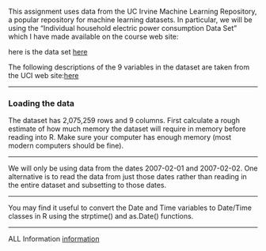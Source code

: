 This assignment uses data from the UC Irvine Machine Learning Repository, a popular repository for machine learning datasets. In particular, we will be using the “Individual household electric power consumption Data Set” which I have made available on the course web site:

here is the data set [here](https://d396qusza40orc.cloudfront.net/exdata%2Fdata%2Fhousehold_power_consumption.zip)

The following descriptions of the 9 variables in the dataset are taken from the UCI web site:[here](https://archive.ics.uci.edu/ml/datasets/Individual+household+electric+power+consumption)

------------------
### Loading the data

The dataset has 2,075,259 rows and 9 columns. First calculate a rough estimate of how much memory the dataset will require in memory before reading into R. Make sure your computer has enough memory (most modern computers should be fine).

--------
We will only be using data from the dates 2007-02-01 and 2007-02-02. One alternative is to read the data from just those dates rather than reading in the entire dataset and subsetting to those dates.

---------
You may find it useful to convert the Date and Time variables to Date/Time classes in R using the strptime() and as.Date() functions.

-----
ALL Information [information](https://github.com/rdpeng/ExData_Plotting1)
